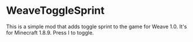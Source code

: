 # WeaveToggleSprint
This is a simple mod that adds toggle sprint to the game for Weave 1.0. It's for Minecraft 1.8.9. Press I to toggle.
